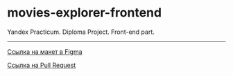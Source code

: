 # movies-explorer-frontend

Yandex Practicum. Diploma Project. Front-end part.
***
[Ссылка на макет в Figma](https://www.figma.com/file/nSitpqAbVEzTR9FI6ERcfz/Piontek_Diploma_layout?type=design&node-id=891%3A3857&mode=dev)

[Ссылка на Pull Request](https://github.com/nekom113/movies-explorer-frontend/pull/2)

